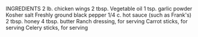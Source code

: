 INGREDIENTS
2 lb. chicken wings
2 tbsp. Vegetable oil
1 tsp. garlic powder
Kosher salt
Freshly ground black pepper
1/4 c. hot sauce (such as Frank's)
2 tbsp. honey
4 tbsp. butter
Ranch dressing, for serving
Carrot sticks, for serving
Celery sticks, for serving